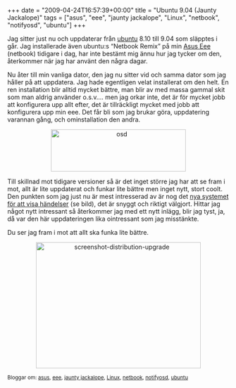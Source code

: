 +++
date = "2009-04-24T16:57:39+00:00"
title = "Ubuntu 9.04 (Jaunty Jackalope)"
tags = ["asus", "eee", "jaunty jackalope", "Linux", "netbook", "notifyosd", "ubuntu"]
+++

<p style="text-align: left;">
  Jag sitter just nu och uppdaterar från <a href="http://www.ubuntu.com/">ubuntu</a> 8.10 till 9.04 som släpptes i går. Jag installerade även ubuntu:s &#8220;Netbook Remix&#8221; på min <a href="http://nsg.cc/2008/12/25/god-jul-till-mig-sjalv/">Asus Eee</a> (netbook) tidigare i dag, har inte bestämt mig ännu hur jag tycker om den, återkommer när jag har använt den några dagar.
</p>

<p style="text-align: left;">
  Nu åter till min vanliga dator, den jag nu sitter vid och samma dator som jag håller på att uppdatera. Jag hade egentligen velat installerat om den helt. En ren installation blir alltid mycket bättre, man blir av med massa gammal skit som man aldrig använder o.s.v&#8230;. men jag orkar inte, det är för mycket jobb att konfigurera upp allt efter, det är tillräckligt mycket med jobb att konfigurera upp min eee. Det får bli som jag brukar göra, uppdatering varannan gång, och ominstallation den andra.
</p>

<p style="text-align: center;">
  <img class="size-full wp-image-96 aligncenter" title="osd" src="/images/2009/04/osd.png" alt="osd" width="306" height="96" />
</p>

<p style="text-align: left;">
  Till skillnad mot tidigare versioner så är det inget större jag har att se fram i mot, allt är lite uppdaterat och funkar lite bättre men inget nytt, stort coolt. Den punkten som jag just nu är mest intresserad av är nog det <a href="https://wiki.ubuntu.com/NotifyOSD">nya systemet för att visa händelser</a> (se bild), det är snyggt och riktigt välgjort. Hittar jag något nytt intressant så återkommer jag med ett nytt inlägg, blir jag tyst, ja, då var den här uppdateringen lika ointressant som jag misstänkte.
</p>

<p style="text-align: left;">
  Du ser jag fram i mot att allt ska funka lite bättre.
</p>

<p style="text-align: center;">
  <img class="size-full wp-image-95 aligncenter" title="screenshot-distribution-upgrade" src="/images/2009/04/screenshot-distribution-upgrade.png" alt="screenshot-distribution-upgrade" width="374" height="287" />
</p>

<small> <p class='technorati-tags'>
  Bloggar om: <a class='technorati-link' href='http://bloggar.se/om/asus' rel='tag' target='_self'>asus</a>, <a class='technorati-link' href='http://bloggar.se/om/eee' rel='tag' target='_self'>eee</a>, <a class='technorati-link' href='http://bloggar.se/om/jaunty+jackalope' rel='tag' target='_self'>jaunty jackalope</a>, <a class='technorati-link' href='http://bloggar.se/om/Linux' rel='tag' target='_self'>Linux</a>, <a class='technorati-link' href='http://bloggar.se/om/netbook' rel='tag' target='_self'>netbook</a>, <a class='technorati-link' href='http://bloggar.se/om/notifyosd' rel='tag' target='_self'>notifyosd</a>, <a class='technorati-link' href='http://bloggar.se/om/ubuntu' rel='tag' target='_self'>ubuntu</a>
</p></small>
